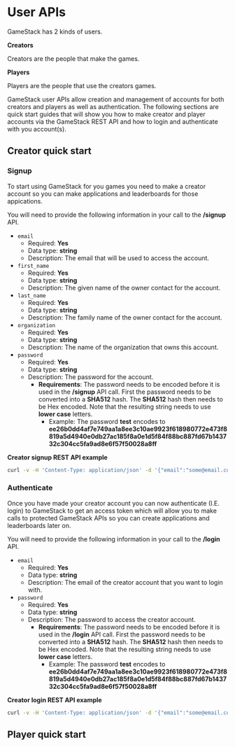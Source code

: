 # User APIs
GameStack has 2 kinds of users.

**Creators**

Creators are the people that make the games.

**Players**

Players are the people that use the creators games.

GameStack user APIs allow creation and management of accounts for both creators and players as well as authentication. The following sections are quick start guides that will show you how to make creator and player accounts via the GameStack REST API and how to login and authenticate with you account(s).

## Creator quick start
### Signup
To start using GameStack for you games you need to make a creator account so you can make applications and leaderboards for those appications.

You will need to provide the following information in your call to the **/signup** API.

* `email`
  * Required: **Yes**
  * Data type: **string**
  * Description: The email that will be used to access the account.
* `first_name`
  * Required: **Yes**
  * Data type: **string**
  * Description: The given name of the owner contact for the account.
* `last_name`
  * Required: **Yes**
  * Data type: **string**
  * Description: The family name of the owner contact for the account.
* `organization`
  * Required: **Yes**
  * Data type: **string**
  * Description: The name of the organization that owns this account.
* `password`
  * Required: **Yes**
  * Data type: **string**
  * Description: The password for the account.
    * **Requirements**: The password needs to be encoded before it is used in the **/signup** API call. First the password needs to be converted into a **SHA512** hash. The **SHA512** hash then needs to be Hex encoded. Note that the resulting string needs to use **lower case** letters.
      * Example: The password **test** encodes to **ee26b0dd4af7e749aa1a8ee3c10ae9923f618980772e473f8819a5d4940e0db27ac185f8a0e1d5f84f88bc887fd67b143732c304cc5fa9ad8e6f57f50028a8ff**

**Creator signup REST API example**

```sh
curl -v -H 'Content-Type: application/json' -d '{"email":"some@email.com","first_name":"ContactsFirstName","last_name":"ContactsLastName","organization":"ContactsOrganizationName","password":"ee26b0dd4af7e749aa1a8ee3c10ae9923f618980772e473f8819a5d4940e0db27ac185f8a0e1d5f84f88bc887fd67b143732c304cc5fa9ad8e6f57f50028a8ff"}' http://localhost:8070/signup
```

### Authenticate
Once you have made your creator account you can now authenticate (I.E. login) to GameStack to get an access token which will allow you to make calls to protected GameStack APIs so you can create applications and leaderboards later on.

You will need to provide the following information in your call to the **/login** API.

* `email`
  * Required: **Yes**
  * Data type: **string**
  * Description: The email of the creator account that you want to login with.
* `password`
  * Required: **Yes**
  * Data type: **string**
  * Description: The password to access the creator account.
    * **Requirements**: The password needs to be encoded before it is used in the **/login** API call. First the password needs to be converted into a **SHA512** hash. The **SHA512** hash then needs to be Hex encoded. Note that the resulting string needs to use **lower case** letters.
      * Example: The password **test** encodes to **ee26b0dd4af7e749aa1a8ee3c10ae9923f618980772e473f8819a5d4940e0db27ac185f8a0e1d5f84f88bc887fd67b143732c304cc5fa9ad8e6f57f50028a8ff**

**Creator login REST API example**

```sh
curl -v -H 'Content-Type: application/json' -d '{"email":"some@email.com","password":"ee26b0dd4af7e749aa1a8ee3c10ae9923f618980772e473f8819a5d4940e0db27ac185f8a0e1d5f84f88bc887fd67b143732c304cc5fa9ad8e6f57f50028a8ff"}' http://localhost:8070/login
```

## Player quick start